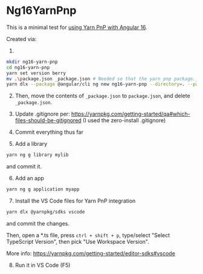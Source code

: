 # Ng16YarnPnp

This is a minimal test for [using Yarn PnP with Angular 16](https://github.com/angular/angular-cli/issues/16980).

Created via:

1.
```bash
mkdir ng16-yarn-pnp
cd ng16-yarn-pnp
yarn set version berry
mv .\package.json _package.json # Needed so that the yarn pnp package.json isn't in the way
yarn dlx --package @angular/cli ng new ng16-yarn-pnp --directory=. --package-manager=yarn --create-application=false --minimal --commit=false
```

2. Then, move the contents of `_package.json` to `package.json`, and delete `_package.json`.

3. Update .gitignore per: https://yarnpkg.com/getting-started/qa#which-files-should-be-gitignored
(I used the zero-install .gitignore)

4. Commit everything thus far

5. Add a library
```bash
yarn ng g library mylib
```

and commit it.

6. Add an app
```bash
yarn ng g application myapp
```

7. Install the VS Code files for Yarn PnP integration

```bash
yarn dlx @yarnpkg/sdks vscode
```

and commit the changes.

Then, open a *.ts file, press `ctrl + shift + p`, type/select "Select TypeScript Version", then pick "Use Workspace Version".

More info: https://yarnpkg.com/getting-started/editor-sdks#vscode

8. Run it in VS Code (F5)
